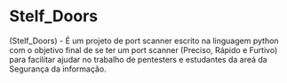 # Stelf_Doors
(Stelf_Doors) - É um projeto de port scanner escrito na linguagem python com o objetivo final de se ter um port scanner (Preciso, Rápido e Furtivo) para facilitar ajudar no trabalho de pentesters e estudantes da areá da Segurança da informação.
